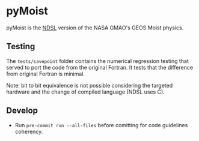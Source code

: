 # pyMoist

pyMoist is the [NDSL](https://github.com/NOAA-GFDL/NDSL) version of the NASA GMAO's GEOS Moist physics.

## Testing

The `tests/savepoint` folder contains the numerical regression testing that served to port the code from the original Fortran. It tests that the difference from original Fortran is minimal.

Note: bit to bit equivalence is not possible considering the targeted hardware and the change of compiled language (NDSL uses C).

## Develop

- Run `pre-commit run --all-files` before comitting for code guidelines coherency.